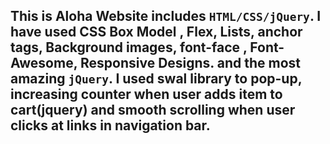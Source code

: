 ## This is  Aloha Website includes `HTML/CSS/jQuery`. I have used CSS Box Model , Flex, Lists, anchor tags, Background images, font-face , Font-Awesome, Responsive Designs. and the most amazing `jQuery`. I used swal library to pop-up, increasing counter when user adds item to cart(jquery) and smooth scrolling when user clicks at links in navigation bar.

